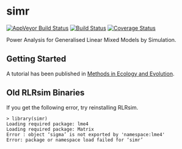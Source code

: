 # simr

[![AppVeyor Build Status](https://ci.appveyor.com/api/projects/status/github/pitakakariki/simr?branch=master&svg=true)](https://ci.appveyor.com/project/pitakakariki/simr)
[![Build Status](https://travis-ci.org/pitakakariki/simr.svg?branch=master)](https://travis-ci.org/pitakakariki/simr)
[![Coverage Status](https://codecov.io/gh/pitakakariki/simr/branch/master/graph/badge.svg)](https://codecov.io/github/pitakakariki/simr?branch=master)

Power Analysis for Generalised Linear Mixed Models by Simulation.

## Getting Started

A tutorial has been published in [Methods in Ecology and Evolution](http://onlinelibrary.wiley.com/doi/10.1111/2041-210X.12504/abstract).

## Old RLRsim Binaries

If you get the following error, try reinstalling RLRsim.

    > library(simr)
    Loading required package: lme4
    Loading required package: Matrix
    Error : object ‘sigma’ is not exported by 'namespace:lme4'
    Error: package or namespace load failed for ‘simr’